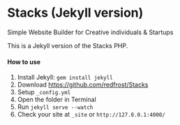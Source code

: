 Stacks (Jekyll version)
======

Simple Website Builder for Creative individuals &amp; Startups


This is a Jekyll version of the Stacks PHP.

#### How to use

1. Install Jekyll: `gem install jekyll`
2. Download https://github.com/redfrost/Stacks
3. Setup `_config.yml`
4. Open the folder in Terminal
5. Run `jekyll serve --watch`
6. Check your site at `_site` or `http://127.0.0.1:4000/`

